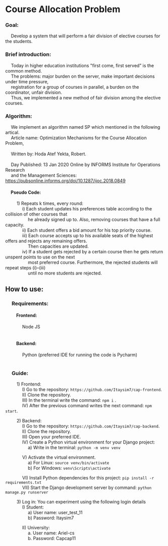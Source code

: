 # Course Allocation Problem <br/>

### Goal: <br/>  
&emsp; Develop a system that will perform a fair division of elective courses for the students.

### Brief introduction: <br/> 
&emsp; Today in higher education institutions "first come, first served” is the common method.<br/> 
&emsp; The problems: major burden on the server, make important decisions under time pressure, <br/>
&emsp; registration for a group of courses in parallel, a burden on the coordinator, unfair division. <br/>
&emsp; Thus, we implemented a new method of fair division among the elective courses. <br/>

### Algorithm: <br/>
&emsp; We implement an algorithm named SP which mentioned in the following artical. <br/> 
&emsp; Article name: Optimization Mechanisms for the Course Allocation Problem, <br/>   
&emsp; Written by: Hoda Atef Yekta, Robert. <br/>                                                                                       
&emsp; Day Published: 13 Jan 2020 Online by INFORMS Institute for Operations Research <br/>
&emsp; and the Management Sciences: https://pubsonline.informs.org/doi/10.1287/ijoc.2018.0849 <br/> 

#### &emsp; Pseudo Code: <br/>
&emsp; &emsp; 1) Repeats k times, every round:<br/>
&emsp; &emsp; &emsp; i) Each student updates his preferences table according to the collision of other courses that <br/>
&emsp; &emsp; &emsp; &emsp; he already signed up to. Also, removing courses that have a full capacity. <br/> 
&emsp; &emsp; &emsp; ii) Each student offers a bid amount for his top priority course.<br/>
&emsp; &emsp; &emsp; iii) Each course accepts up to his available seats of the highest offers and rejects any remaining offers.<br/>
&emsp; &emsp; &emsp; &emsp; Then capacities are updated.<br/>
&emsp; &emsp; &emsp; iv) If a student gets rejected by a certain course then he gets return unspent points to use on the next <br/>
&emsp; &emsp; &emsp; &emsp; most preferred course. Furthermore, the rejected students will repeat steps (i)–(iii) <br/>
&emsp; &emsp; &emsp; &emsp; until no more students are rejected.<br/>


## How to use:<br/>
### &emsp; Requirements: <br/> 
#### &emsp; &emsp; Frontend: <br/> 
&emsp; &emsp; &emsp; Node JS <br/> <br/>
#### &emsp; &emsp; Backend: <br/>
&emsp; &emsp; &emsp; Python (preferred IDE for running the code is Pycharm) <br/><br/>

### &emsp; Guide:<br/>

&emsp; &emsp; 1) Frontend: <br/>
&emsp; &emsp; &emsp; I)   Go to the repository: ``` https://github.com/Itaysim7/cap-frontend ```.<br/>
&emsp; &emsp; &emsp; II)	Clone the repository.<br/>
&emsp; &emsp; &emsp; III)	In the terminal write the command: ``` npm i ``` . <br/>
&emsp; &emsp; &emsp; IV)	After the previous command writes the next command: ``` npm start ```.<br/>


&emsp; &emsp; 2) Backend: <br/>
&emsp; &emsp; &emsp; I) Go to the repository: ``` https://github.com/Itaysim7/cap-backend ```. <br/>
&emsp; &emsp; &emsp; II)	Clone the repository.<br/>
&emsp; &emsp; &emsp; III)	Open your preferred IDE.<br/>
&emsp; &emsp; &emsp; IV)	Create a Python virtual environment for your Django project:<br/>
&emsp; &emsp; &emsp; &emsp; a) Write in the terminal: ``` python -m venv venv ```<br/>

&emsp; &emsp; &emsp; V) Activate the virtual environment.<br/>
&emsp; &emsp; &emsp; &emsp; a) For Linux: ``` source venv/bin/activate ``` <br/>
&emsp; &emsp; &emsp; &emsp; b) For Windows: ``` venv\Scripts\activate ``` <br/>

&emsp; &emsp; &emsp; VI)	Install Python dependencies for this project: ``` pip install -r requirements.txt ``` <br/>
&emsp; &emsp; &emsp; VII) Start the Django development server by command: ```python manage.py runserver ```<br/>

&emsp; &emsp; 3) Log in: You can experiment using the following login details<br/>
&emsp; &emsp; &emsp; I) Student: <br/>
&emsp; &emsp; &emsp; &emsp; a) User name: user_test_11 <br/>
&emsp; &emsp; &emsp; &emsp; b) Password: Itaysim7 <br/>

&emsp; &emsp; &emsp; II)	University: <br/>
&emsp; &emsp; &emsp; &emsp; a. User name: Ariel-cs <br/>
&emsp; &emsp; &emsp; &emsp; b. Password: Capcap11 <br/>  
 
 

